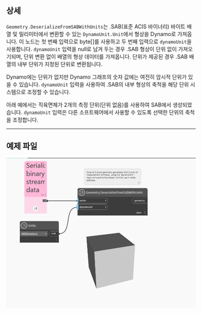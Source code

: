 ## 상세
`Geometry.DeserializeFromSABWithUnits`는 .SAB(표준 ACIS 바이너리) 바이트 배열 및 밀리미터에서 변환할 수 있는 `DynamoUnit.Unit`에서 형상을 Dynamo로 가져옵니다. 이 노드는 첫 번째 입력으로 byte[]를 사용하고 두 번째 입력으로 `dynamoUnit`을 사용합니다. `dynamoUnit` 입력을 null로 남겨 두는 경우 .SAB 형상이 단위 없이 가져오기되며, 단위 변환 없이 배열의 형상 데이터를 가져옵니다. 단위가 제공된 경우 .SAB 배열의 내부 단위가 지정된 단위로 변환됩니다.

Dynamo에는 단위가 없지만 Dynamo 그래프의 숫자 값에는 여전히 암시적 단위가 있을 수 있습니다. `dynamoUnit` 입력을 사용하여 .SAB의 내부 형상의 축척을 해당 단위 시스템으로 조정할 수 있습니다.

아래 예에서는 직육면체가 2개의 측정 단위(단위 없음)를 사용하여 SAB에서 생성되었습니다. `dynamoUnit` 입력은 다른 소프트웨어에서 사용할 수 있도록 선택한 단위의 축척을 조정합니다.

___
## 예제 파일

![Geometry.DeserializeFromSABWithUnits](./GeometryUI.DeserializeFromSABWithUnits_img.jpg)
